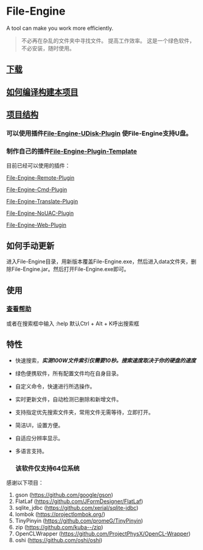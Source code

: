 # File-Engine

A tool can make you work more efficiently.

> 不必再在杂乱的文件夹中寻找文件。
> 提高工作效率。
> 这是一个绿色软件，不必安装，随时使用。

## [下载](https://github.com/XUANXUQAQ/File-Engine/releases/)

## [如何编译构建本项目](https://github.com/XUANXUQAQ/File-Engine/blob/master/README_BUILD.md)

## [项目结构](https://github.com/XUANXUQAQ/File-Engine/blob/master/README_PROJECT.md)

### 可以使用插件[File-Engine-UDisk-Plugin](https://github.com/XUANXUQAQ/File-Engine-UDisk-Plugin) 使File-Engine支持U盘。

### 制作自己的插件[File-Engine-Plugin-Template](https://github.com/XUANXUQAQ/File-Engine-Plugin-Template)

目前已经可以使用的插件：

[File-Engine-Remote-Plugin](https://github.com/XUANXUQAQ/File-Engine-Remote-Plugin)

[File-Engine-Cmd-Plugin](https://github.com/XUANXUQAQ/File-Engine-Cmd-Plugin)

[File-Engine-Translate-Plugin](https://github.com/XUANXUQAQ/File-Engine-Translate-Plugin)

[File-Engine-NoUAC-Plugin](https://github.com/XUANXUQAQ/File-Engine-NoUAC-Plugin)

[File-Engine-Web-Plugin](https://github.com/XUANXUQAQ/File-Engine-Web-Plugin)

## 如何手动更新

进入File-Engine目录，用新版本覆盖File-Engine.exe，然后进入data文件夹，删除File-Engine.jar。然后打开File-Engine.exe即可。

## 使用

### [查看帮助](https://github.com/XUANXUQAQ/File-Engine/wiki/Usage)

或者在搜索框中输入 :help    默认Ctrl + Alt + K呼出搜索框

## 特性

* 快速搜索，***实测100W文件索引仅需要10秒。搜索速度取决于你的硬盘的速度***

* 绿色便携软件，所有配置文件均在自身目录。

* 自定义命令，快速进行所选操作。

* 实时更新文件，自动检测已删除和新增文件。

* 支持指定优先搜索文件夹，常用文件无需等待，立即打开。

* 简洁UI，设置方便。

* 自适应分辨率显示。    

* 多语言支持。   
  
  ### 该软件仅支持64位系统

感谢以下项目：   

1. gson (https://github.com/google/gson)
2. FlatLaf (https://github.com/JFormDesigner/FlatLaf)   
3. sqlite_jdbc (https://github.com/xerial/sqlite-jdbc)   
4. lombok (https://projectlombok.org/)   
5. TinyPinyin (https://github.com/promeG/TinyPinyin)
6. zip (https://github.com/kuba--/zip)
7. OpenCLWrapper (https://github.com/ProjectPhysX/OpenCL-Wrapper)
8. oshi (https://github.com/oshi/oshi)